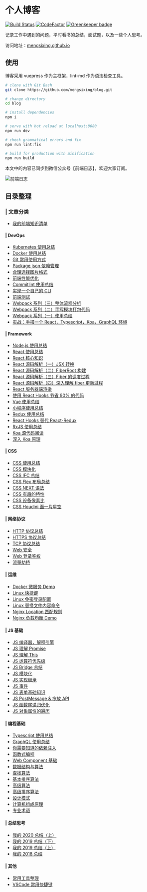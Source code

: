 # 个人博客

[![Build Status](https://www.travis-ci.org/mengsixing/blog.svg?branch=master)](https://www.travis-ci.org/mengsixing/blog)
[![CodeFactor](https://www.codefactor.io/repository/github/mengsixing/blog/badge)](https://www.codefactor.io/repository/github/mengsixing/blog) [![Greenkeeper badge](https://badges.greenkeeper.io/mengsixing/blog.svg)](https://greenkeeper.io/)

记录工作中遇到的问题，平时看书的总结，面试题，以及一些个人思考。

访问地址：[mengsixing.github.io](https://mengsixing.github.io/)

## 使用

博客采用 vuepress 作为主框架，lint-md 作为语法检查工具。

```sh
# clone with Git Bash
git clone https://github.com/mengsixing/blog.git

# change directory
cd blog

# install dependencies
npm i

# serve with hot reload at localhost:8080
npm run dev

# check grammatical errors and fix
npm run lint:fix

# build for production with minification
npm run build
```

本文中的内容已同步到微信公众号【前端日志】，欢迎大家订阅。

![前端日志](https://cdn.yinhengli.com/qianduanrizhi.png)

## 目录整理

### | 文章分类

- [我的前端知识清单](https://mengsixing.github.io/blog/frontend.html)

#### | DevOps

- [Kubernetes 使用总结](https://mengsixing.github.io/blog/devops-kubernetes.html)
- [Docker 使用总结](https://mengsixing.github.io/blog/devops-docker.html)
- [Git 常用使用方式](https://mengsixing.github.io/blog/devops-git.html)
- [Package.json 依赖管理](https://mengsixing.github.io/blog/devops-dependencies.html)
- [合理选择图片格式](https://mengsixing.github.io/blog/devops-image.html)
- [前端性能优化](https://mengsixing.github.io/blog/devops-performance.html)
- [Commitlint 使用总结](https://mengsixing.github.io/blog/devops-commitlint.html)
- [实现一个自己的 CLI](https://mengsixing.github.io/blog/devops-cli-diy.html)
- [前端测试](https://mengsixing.github.io/blog/devops-test.html)
- [Webpack 系列（三）整体流程分析](https://mengsixing.github.io/blog/devops-webpack-entry.html)
- [Webpack 系列（二）手写模块打包代码](https://mengsixing.github.io/blog/devops-webpack-flow.html)
- [Webpack 系列（一）使用总结](https://mengsixing.github.io/blog/devops-webpack.html)
- [实战：手搭一个 React，Typescript，Koa，GraphQL 环境](https://mengsixing.github.io/blog/devops-webpack-cdfang-spider.html)

#### | Framework

- [Node.js 使用总结](https://mengsixing.github.io/blog/library-node.html)
- [React 使用总结](https://mengsixing.github.io/blog/library-react.html)
- [React 核心知识](https://mengsixing.github.io/blog/libary-react-core.html)
- [React 源码解析（一）JSX 转换](https://mengsixing.github.io/blog/library-react-code-1.html)
- [React 源码解析（二）FiberRoot 构建](https://mengsixing.github.io/blog/library-react-code-2.html)
- [React 源码解析（三）Fiber 的调度过程](https://mengsixing.github.io/blog/library-react-code-3.html)
- [React 源码解析（四）深入理解 fiber 更新过程](https://mengsixing.github.io/blog/library-react-code-4.html)
- [React 服务器端渲染](https://mengsixing.github.io/blog/library-react-ssr.html)
- [使用 React Hooks 节省 90% 的代码](https://mengsixing.github.io/blog/library-react-hooks.html)
- [Vue 使用总结](https://mengsixing.github.io/blog/library-vue.html)
- [小程序使用总结](https://mengsixing.github.io/blog/library-miniProgram.html)
- [Redux 使用总结](https://mengsixing.github.io/blog/library-redux.html)
- [React Hooks 替代 React-Redux](https://mengsixing.github.io/blog/library-react-redux-code.html)
- [RxJS 使用总结](https://mengsixing.github.io/blog/library-rxjs.html)
- [Koa 源代码阅读](https://mengsixing.github.io/blog/libary-koa.html)
- [深入 Koa 原理](https://mengsixing.github.io/blog/library-koa-diy.html)

#### | CSS

- [CSS 使用总结](https://mengsixing.github.io/blog/css.html)
- [CSS 模块化](https://mengsixing.github.io/blog/css-modules.html)
- [CSS IFC 总结](https://mengsixing.github.io/blog/css-ifc.html)
- [CSS Flex 布局总结](https://mengsixing.github.io/blog/css-flex.html)
- [CSS NEXT 语法](https://mengsixing.github.io/blog/css-next.html)
- [CSS 有趣的特性](https://mengsixing.github.io/blog/css-useful.html)
- [CSS 设备像素比](https://mengsixing.github.io/blog/css-devicePixelRatio.html)
- [CSS Houdini 画一片星空](https://mengsixing.github.io/blog/css-houdini-star.html)

#### | 网络协议

- [HTTP 协议总结](https://mengsixing.github.io/blog/osi-http.html)
- [HTTPS 协议总结](https://mengsixing.github.io/blog/osi-https.html)
- [TCP 协议总结](https://mengsixing.github.io/blog/osi-tcp.html)
- [Web 安全](https://mengsixing.github.io/blog/osi-web-security.html)
- [Web 登录鉴权](https://mengsixing.github.io/blog/osi-web-login.html)
- [流量劫持](https://mengsixing.github.io/blog/osi-hijack.html)

#### | 运维

- [Docker 微服务 Demo](https://mengsixing.github.io/blog/operation-docker-micro-service.html)
- [Linux 快捷键](https://mengsixing.github.io/blog/operation-linux.html)
- [Linux 免密登录配置](https://mengsixing.github.io/blog/operation-linux-login.html)
- [Linux 替换文件内容命令](https://mengsixing.github.io/blog/operation-linux-file.html)
- [Nginx Location 匹配规则](https://mengsixing.github.io/blog/operation-nginx-match.html)
- [Nginx 负载均衡 Demo](https://mengsixing.github.io/blog/operation-nginx-load-balancing.html)

#### | JS 基础

- [JS 编译器，解释引擎](https://mengsixing.github.io/blog/js-principle.html)
- [JS 理解 Promise](https://mengsixing.github.io/blog/js-promise.html)
- [JS 理解 This](https://mengsixing.github.io/blog/js-this.html)
- [JS 运算符优先级](https://mengsixing.github.io/blog/js-operator-priority.html)
- [JS Bridge 总结](https://mengsixing.github.io/blog/js-jsBridge.html)
- [JS 模块化](https://mengsixing.github.io/blog/js-module.html)
- [JS 实现继承](https://mengsixing.github.io/blog/js-inherit.html)
- [JS 事件](https://mengsixing.github.io/blog/js-event.html)
- [JS 表单基础知识](https://mengsixing.github.io/blog/js-form.html)
- [JS PostMessage & 拖放 API](https://mengsixing.github.io/blog/js-html5-program.html)
- [JS 函数尾递归优化](https://mengsixing.github.io/blog/js-recursion.html)
- [JS 对象属性的遍历](https://mengsixing.github.io/blog/js-object-ergodic.html)

#### | 编程基础

- [Typescript 使用总结](https://mengsixing.github.io/blog/base-typescript.html)
- [GraphQL 使用总结](https://mengsixing.github.io/blog/base-graphql.html)
- [你需要知道的依赖注入](https://mengsixing.github.io/blog/base-ioc.html)
- [函数式编程](https://mengsixing.github.io/blog/base-functional.html)
- [Web Component 基础](https://mengsixing.github.io/blog/base-webcomponents.html)
- [数据结构与算法](https://mengsixing.github.io/blog/base-structure.html)
- [查找算法](https://mengsixing.github.io/blog/base-structure-base-select.html)
- [基本排序算法](https://mengsixing.github.io/blog/base-structure-base-sort.html)
- [高级算法](https://mengsixing.github.io/blog/base-structure-high-algorithm.html)
- [高级排序算法](https://mengsixing.github.io/blog/base-structure-senior-sort.html)
- [设计模式](https://mengsixing.github.io/blog/base-design-pattern.html)
- [计算机组成原理](https://mengsixing.github.io/blog/base-computer.html)
- [专业术语](https://mengsixing.github.io/blog/base-technology.html)

#### | 总结思考

- [我的 2020 总结（上）](https://mengsixing.github.io/blog/2020-6.html)
- [我的 2019 总结（下）](https://mengsixing.github.io/blog/2019-12.html)
- [我的 2019 总结（上）](https://mengsixing.github.io/blog/2019-6.html)
- [我的 2018 总结](https://mengsixing.github.io/blog/2018.html)

#### | 其他

- [常用工具整理](https://mengsixing.github.io/blog/other-tools.html)
- [VSCode 常用快捷键](https://mengsixing.github.io/blog/other-vscode.html)

